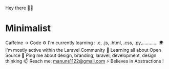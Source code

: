 Hey there 👋🏻


# Minimalist
Caffeine → Code
⚙️ I'm currently learning : .c, .js, .html, .css, .py,............
🌍 I'm mostly active within the Laravel Community
🌱 Learning all about Open Source
💬 Ping me about design, branding, laravel, development, design thinking
📫 Reach me: manuns1122@gmail.com
⚡️ Believes in Abstractions !
